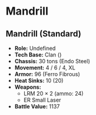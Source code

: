 # Mandrill
## Mandrill (Standard)
- **Role:** Undefined
- **Tech Base:** Clan ()
- **Chassis:** 30 tons (Endo Steel)
- **Movement:** 4 / 6 / 4, XL
- **Armor:** 96 (Ferro Fibrous)
- **Heat Sinks:** 10 (20)
- **Weapons:**
  - LRM 20 × 2 (ammo: 24)
  - ER Small Laser
- **Battle Value:** 1137

